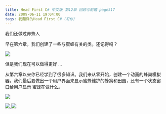 ```yaml
---
title: Head First C# 中文版 第12章 回顾与前瞻 page517
date: 2009-06-11 19:04:00
tags: 我翻译的Head First C#（习作）
---
```

我们还做过养蜂人

  

早在第六章，我们创建了一些与蜜蜂有关的类。还记得吗？

  

![](https://p-blog.csdn.net/images/p_blog_csdn_net/cuipengfei1/EntryImages/20090611/2009-06-11_18-46-20.jpg)

但是我们现在可以做得更好  ...

  

从第六章以来你已经学到了很多知识。我们来从零开始，创建一个动画的蜂巢模拟器。我们最后要做出一个用户界面来显示蜜蜂维护的蜂窝和田园，还有一个状态窗口给用户显示
蜜蜂在做什么。

  

![](https://p-blog.csdn.net/images/p_blog_csdn_net/cuipengfei1/EntryImages/20090611/2009-06-11_18-57-46.jpg)



[ ![](https://profile.csdnimg.cn/5/2/5/3_cuipengfei1)
![](https://g.csdnimg.cn/static/user-reg-year/1x/11.png)
](https://blog.csdn.net/cuipengfei1)






